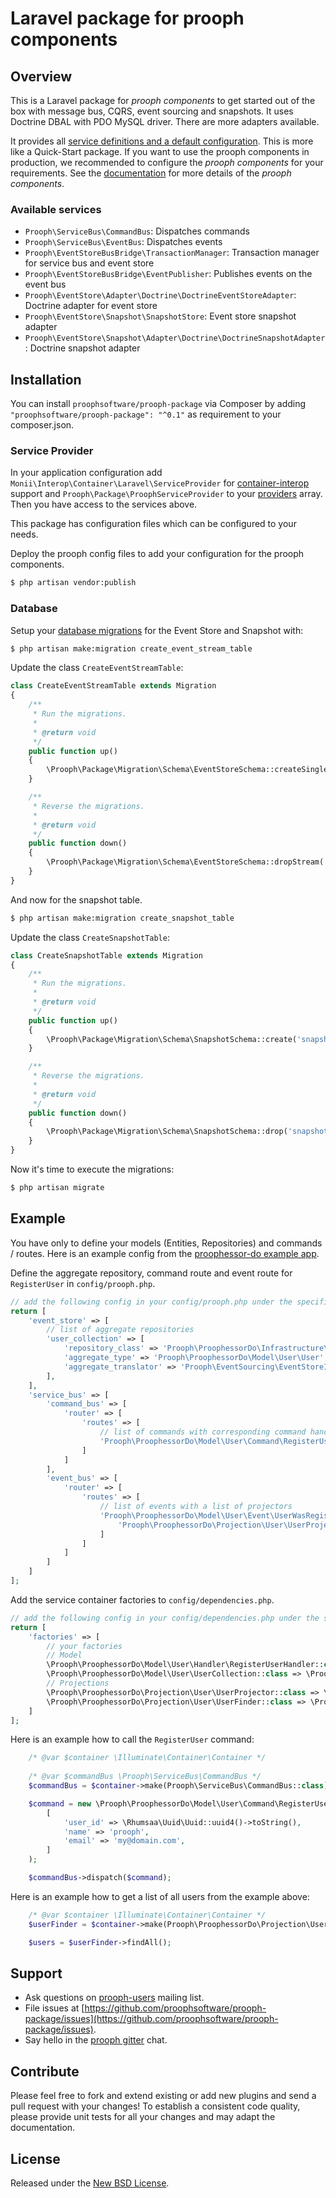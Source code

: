 # Laravel package for prooph components

## Overview
This is a Laravel package for *prooph components* to get started out of the box with message bus, CQRS, event sourcing 
and snapshots. It uses Doctrine DBAL with PDO MySQL driver. There are more adapters available.

It provides all [service definitions and a default configuration](config "Laravel Package Resources"). This is more like 
a Quick-Start package. If you want to use the prooph components in production, we recommended to configure the 
*prooph components* for your requirements. See the [documentation](http://getprooph.org/ "prooph components documentation") 
for more details of the *prooph components*.

### Available services
* `Prooph\ServiceBus\CommandBus`: Dispatches commands
* `Prooph\ServiceBus\EventBus`: Dispatches events
* `Prooph\EventStoreBusBridge\TransactionManager`: Transaction manager for service bus and event store
* `Prooph\EventStoreBusBridge\EventPublisher`: Publishes events on the event bus
* `Prooph\EventStore\Adapter\Doctrine\DoctrineEventStoreAdapter`: Doctrine adapter for event store
* `Prooph\EventStore\Snapshot\SnapshotStore`: Event store snapshot adapter
* `Prooph\EventStore\Snapshot\Adapter\Doctrine\DoctrineSnapshotAdapter`: Doctrine snapshot adapter

## Installation
You can install `proophsoftware/prooph-package` via Composer by adding `"proophsoftware/prooph-package": "^0.1"` 
as requirement to your composer.json. 

### Service Provider
In your application configuration add `Monii\Interop\Container\Laravel\ServiceProvider` for 
[container-interop](https://github.com/container-interop/container-interop "Visit Container Interoperability Project") 
support and `Prooph\Package\ProophServiceProvider` to your 
[providers](https://laravel.com/docs/master/providers#registering-providers "Visit Laravel Documentation") array. 
Then you have access to the services above.

This package has configuration files which can be configured to your needs.

Deploy the prooph config files to add your configuration for the prooph components.

```bash 
$ php artisan vendor:publish
```

### Database
Setup your [database migrations](https://github.com/prooph/event-store-doctrine-adapter#database-set-up)
for the Event Store and Snapshot with:

```bash
$ php artisan make:migration create_event_stream_table
```

Update the class `CreateEventStreamTable`:

```php
class CreateEventStreamTable extends Migration
{
    /**
     * Run the migrations.
     *
     * @return void
     */
    public function up()
    {
        \Prooph\Package\Migration\Schema\EventStoreSchema::createSingleStream('event_stream', true);
    }

    /**
     * Reverse the migrations.
     *
     * @return void
     */
    public function down()
    {
        \Prooph\Package\Migration\Schema\EventStoreSchema::dropStream('event_stream');
    }
}
```

And now for the snapshot table.

```bash
$ php artisan make:migration create_snapshot_table
```

Update the class `CreateSnapshotTable`:

```php
class CreateSnapshotTable extends Migration
{
    /**
     * Run the migrations.
     *
     * @return void
     */
    public function up()
    {
        \Prooph\Package\Migration\Schema\SnapshotSchema::create('snapshot');
    }

    /**
     * Reverse the migrations.
     *
     * @return void
     */
    public function down()
    {
        \Prooph\Package\Migration\Schema\SnapshotSchema::drop('snapshot');
    }
}
```

Now it's time to execute the migrations:

```bash
$ php artisan migrate
```

## Example
You have only to define your models (Entities, Repositories) and commands / routes. Here is an example config
from the [proophessor-do example app](https://github.com/prooph/proophessor-do "prooph components in action").

Define the aggregate repository, command route and event route for `RegisterUser` in `config/prooph.php`.
 
```php
// add the following config in your config/prooph.php under the specific config key
return [
    'event_store' => [
        // list of aggregate repositories
        'user_collection' => [
            'repository_class' => 'Prooph\ProophessorDo\Infrastructure\Repository\EventStoreUserCollection',
            'aggregate_type' => 'Prooph\ProophessorDo\Model\User\User',
            'aggregate_translator' => 'Prooph\EventSourcing\EventStoreIntegration\AggregateTranslator',
        ],
    ],
    'service_bus' => [
        'command_bus' => [
            'router' => [
                'routes' => [
                    // list of commands with corresponding command handler
                    'Prooph\ProophessorDo\Model\User\Command\RegisterUser' => 'Prooph\ProophessorDo\Model\User\Handler\RegisterUserHandler'
                ]
            ]
        ],
        'event_bus' => [
            'router' => [
                'routes' => [
                    // list of events with a list of projectors
                    'Prooph\ProophessorDo\Model\User\Event\UserWasRegistered' => [
                        'Prooph\ProophessorDo\Projection\User\UserProjector'
                    ]
                ]
            ]
        ]
    ]
];
```

Add the service container factories to `config/dependencies.php`.

```php
// add the following config in your config/dependencies.php under the specific config key
return [
    'factories' => [
        // your factories
        // Model
        \Prooph\ProophessorDo\Model\User\Handler\RegisterUserHandler::class => \Prooph\ProophessorDo\Container\Model\User\RegisterUserHandlerFactory::class,
        \Prooph\ProophessorDo\Model\User\UserCollection::class => \Prooph\ProophessorDo\Container\Infrastructure\Repository\EventStoreUserCollectionFactory::class,
        // Projections
        \Prooph\ProophessorDo\Projection\User\UserProjector::class => \Prooph\ProophessorDo\Container\Projection\User\UserProjectorFactory::class,
        \Prooph\ProophessorDo\Projection\User\UserFinder::class => \Prooph\ProophessorDo\Container\Projection\User\UserFinderFactory::class,
    ]
];
```

Here is an example how to call the `RegisterUser` command:

```php
    /* @var $container \Illuminate\Container\Container */
    
    /* @var $commandBus \Prooph\ServiceBus\CommandBus */
    $commandBus = $container->make(Prooph\ServiceBus\CommandBus::class);

    $command = new \Prooph\ProophessorDo\Model\User\Command\RegisterUser(
        [
            'user_id' => \Rhumsaa\Uuid\Uuid::uuid4()->toString(),
            'name' => 'prooph',
            'email' => 'my@domain.com',
        ]
    );

    $commandBus->dispatch($command);
```

Here is an example how to get a list of all users from the example above:

```php
    /* @var $container \Illuminate\Container\Container */
    $userFinder = $container->make(Prooph\ProophessorDo\Projection\User\UserFinder::class);

    $users = $userFinder->findAll();
```

## Support

- Ask questions on [prooph-users](https://groups.google.com/forum/?hl=de#!forum/prooph) mailing list.
- File issues at [https://github.com/proophsoftware/prooph-package/issues](https://github.com/proophsoftware/prooph-package/issues).
- Say hello in the [prooph gitter](https://gitter.im/prooph/improoph) chat.

## Contribute

Please feel free to fork and extend existing or add new plugins and send a pull request with your changes!
To establish a consistent code quality, please provide unit tests for all your changes and may adapt the documentation.

## License

Released under the [New BSD License](LICENSE.md).
